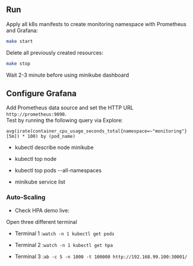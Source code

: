 ## Run 
Apply all k8s manifests to create monitoring namespace with Prometheus and Grafana:
```bash
make start
```
  
Delete all previously created resources:
```bash
make stop
```

Wait 2-3 minute before using minikube dashboard

## Configure Grafana
Add Prometheus data source and set the HTTP URL `http://prometheus:9090`.  
Test by running the following query via Explore:
```
avg(irate(container_cpu_usage_seconds_total{namespace=~"monitoring"}[5m]) * 100) by (pod_name)
```

- kubectl describe node minikube

- kubectl top node

- kubectl top pods --all-namespaces

- minikube service list



### Auto-Scaling

- Check HPA demo live:

Open three different terminal

- Terminal 1 :``` watch -n 1 kubectl get pods ```

- Terminal 2 :``` watch -n 1 kubectl get hpa ```

- Terminal 3 :```ab -c 5 -n 1000 -t 100000 http://192.168.99.100:30001/```
